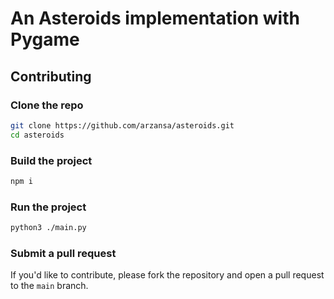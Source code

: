 # An Asteroids implementation with Pygame

## Contributing

### Clone the repo

```bash
git clone https://github.com/arzansa/asteroids.git
cd asteroids
```

### Build the project

```bash
npm i
```

### Run the project

```bash
python3 ./main.py
```

### Submit a pull request

If you'd like to contribute, please fork the repository and open a pull request to the `main` branch.
